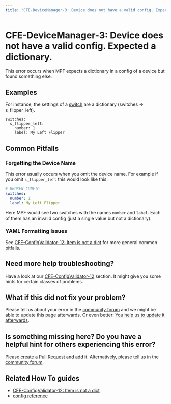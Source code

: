 ```yaml
---
title: "CFE-DeviceManager-3: Device does not have a valid config. Expected a dictionary."
---
```


# CFE-DeviceManager-3: Device does not have a valid config. Expected a dictionary.

This error occurs when MPF expects a dictionary in a config of a device
but found something else.

## Examples

For instance, the settings of a
[switch](../config/switches.md) are a
dictionary (switches -> s_flipper_left).

``` mpf-config
switches:
  s_flipper_left:
    number: 1
    label: My Left Flipper
```

## Common Pitfalls

### Forgetting the Device Name

This error usually occurs when you omit the device name. For example if
you omit `s_flipper_left` this would look like this:

``` yaml
# BROKEN CONFIG
switches:
  number: 1
  label: My Left Flipper
```

Here MPF would see two switches with the names `number` and `label`.
Each of them has an invalid config (just a single value but not a
dictionary).

### YAML Formatting Issues

See [CFE-ConfigValidator-12: Item is not a dict](CFE-ConfigValidator-12.md) for more
general common pitfalls.

## Need more help troubleshooting?

Have a look at our [CFE-ConfigValidator-12](../troubleshooting/index.md) section. It might give you some hints for certain classes of
problems.

## What if this did not fix your problem?

Please tell us about your error in the [community forum](../community/index.md) and we might
be able to update this page afterwards. Or even better:
[You help us to update it afterwards](../about/help_docs.md).

## Is something missing here? Do you have a helpful hint for others experiencing this error?

Please
[create a Pull Request and add it](../about/help_docs.md). Alternatively, please tell us in the [community forum](../community/index.md).

## Related How To guides

* [CFE-ConfigValidator-12: Item is not a dict](CFE-ConfigValidator-12.md)
* [config reference](../config/index.md)

